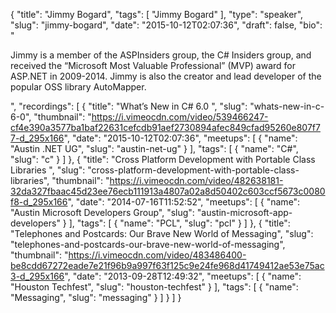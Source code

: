 {
  "title": "Jimmy Bogard",
  "tags": [
    "Jimmy Bogard"
  ],
  "type": "speaker",
  "slug": "jimmy-bogard",
  "date": "2015-10-12T02:07:36",
  "draft": false,
  "bio": "<p>Jimmy is a member of the ASPInsiders group, the C# Insiders group, and received the “Microsoft Most Valuable Professional” (MVP) award for ASP.NET in 2009-2014. Jimmy is also the creator and lead developer of the popular OSS library AutoMapper.</p>",
  "recordings": [
    {
      "title": "What’s New in C# 6.0 ",
      "slug": "whats-new-in-c-6-0",
      "thumbnail": "https://i.vimeocdn.com/video/539466247-cf4e390a3577ba1baf22631cefcdb91aef2730894afec849cfad95260e807f77-d_295x166",
      "date": "2015-10-12T02:07:36",
      "meetups": [
        {
          "name": "Austin .NET UG",
          "slug": "austin-net-ug"
        }
      ],
      "tags": [
        {
          "name": "C#",
          "slug": "c"
        }
      ]
    },
    {
      "title": "Cross Platform Development with Portable Class Libraries ",
      "slug": "cross-platform-development-with-portable-class-libraries",
      "thumbnail": "https://i.vimeocdn.com/video/482638181-32da327fbaac45d23ee76ecb111913a4807a02a8d50402c603ccf5673c0080f8-d_295x166",
      "date": "2014-07-16T11:52:52",
      "meetups": [
        {
          "name": "Austin Microsoft Developers Group",
          "slug": "austin-microsoft-app-developers"
        }
      ],
      "tags": [
        {
          "name": "PCL",
          "slug": "pcl"
        }
      ]
    },
    {
      "title": "Telephones and Postcards: Our Brave New World of Messaging",
      "slug": "telephones-and-postcards-our-brave-new-world-of-messaging",
      "thumbnail": "https://i.vimeocdn.com/video/483486400-be8cdd67272eade7e21f96b9a997f63f125c9e24fe968d41749412ae53e75ac3-d_295x166",
      "date": "2013-09-28T12:49:32",
      "meetups": [
        {
          "name": "Houston Techfest",
          "slug": "houston-techfest"
        }
      ],
      "tags": [
        {
          "name": "Messaging",
          "slug": "messaging"
        }
      ]
    }
  ]
}